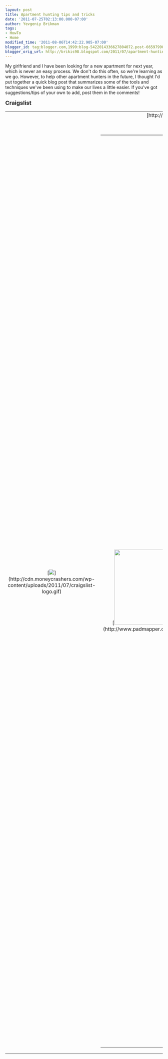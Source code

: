 ```yaml
---
layout: post
title: Apartment hunting tips and tricks
date: '2011-07-25T02:13:00.000-07:00'
author: Yevgeniy Brikman
tags:
- HowTo
- Home
modified_time: '2011-08-06T14:42:22.905-07:00'
blogger_id: tag:blogger.com,1999:blog-5422014336627804072.post-6659799083659628062
blogger_orig_url: http://brikis98.blogspot.com/2011/07/apartment-hunting-tips-and-tricks.html
---
```


My girlfriend and I have been looking for a new apartment for next year, which 
is never an easy process. We don't do this often, so we're learning as we go. 
However, to help other apartment hunters in the future, I thought I'd put 
together a quick blog post that summarizes some of the tools and techniques 
we've been using to make our lives a little easier. If you've got 
suggestions/tips of your own to add, post them in the comments! 

<span style="font-size: large;">**Craigslist** 

<div class="separator" style="clear: both; text-align: center;"><table 
align="center" cellpadding="0" cellspacing="0" class="tr-caption-container" 
style="margin-left: auto; margin-right: auto; text-align: center;"><td 
style="text-align: center;">[<img border="0" 
src="http://cdn.moneycrashers.com/wp-content/uploads/2011/07/craigslist-logo.gif" 
/>](http://cdn.moneycrashers.com/wp-content/uploads/2011/07/craigslist-logo.gif)<td 
class="tr-caption" style="text-align: 
center;">[http://www.craigslist.org](http://www.craigslist.org/) 
This one should not be a secret to anyone. If you're looking for an apartment, 
house, sublet, condo, roomates, or furniture, 
[craigslist](http://www.craigslist.org/) should be your first step. Nothing 
else quite compares in terms of traffic. 

<span style="font-size: large;">**Padmapper** 

<table align="center" cellpadding="0" cellspacing="0" 
class="tr-caption-container" style="margin-left: auto; margin-right: auto; 
text-align: center;"><td style="text-align: center;">[<img border="0" 
height="240" src="http://www.padmapper.com/images/PadLogo.png" width="320" 
/>](http://www.padmapper.com/images/PadLogo.png)<td class="tr-caption" 
style="text-align: 
center;">[http://www.padmapper.com/](http://www.padmapper.com/)Craigslist UI 
not quite doing it for you? Me neither. Padmapper overlays craiglist listings 
- as well as a few other apartment sites - on top of a Google Map, so you have 
a nice, visual interface to help you find your next home. There are also some 
nice filters (price, # bedrooms, photos, etc), visual indications of which 
posts you've already clicked on, and even support for email alerts that match 
your selected view &amp; filters. This has been my go-to site for apartment 
hunting. 

<span style="font-size: large;">**Hotpads** 

<table align="center" cellpadding="0" cellspacing="0" 
class="tr-caption-container" style="margin-left: auto; margin-right: auto; 
text-align: center;"><td style="text-align: center;">[<img border="0" 
height="84" 
src="http://hotpads.com/images/frontpage/new_logo_2_medsmall110height.png" 
width="320" 
/>](http://hotpads.com/images/frontpage/new_logo_2_medsmall110height.png)<td 
class="tr-caption" style="text-align: 
center;">[http://hotpads.com/](http://hotpads.com/) 
Very similar to padmapper, although the listings seem to come from other 
sites. Key differentiator is the ability to overlay more than just apartments 
on the map, including "heatmaps" for population density and rent ratio as well 
as the locations of schools and public transportation. In my limited 
experience with hotpads, it seems to be used by rental agencies far more than 
private landlords. 

<span style="font-size: large;">**MyApartmentMap** 

<table align="center" cellpadding="0" cellspacing="0" 
class="tr-caption-container" style="margin-left: auto; margin-right: auto; 
text-align: center;"><td style="text-align: center;">[<img border="0" 
height="78" src="http://static.myapartmentmap.com/cache/images/logo.jpg" 
width="320" />](http://static.myapartmentmap.com/cache/images/logo.jpg)<td 
class="tr-caption" style="text-align: 
center;">[http://www.myapartmentmap.com/](http://www.myapartmentmap.com/)Very 
similar to the above two sites, although the map view seems crappier ("you 
have too many properties in view, please zoom in") and occasionally flat out 
broken. 

<span style="font-size: large;">**University postings** 

<table align="center" cellpadding="0" cellspacing="0" 
class="tr-caption-container" style="margin-left: auto; margin-right: auto; 
text-align: center;"><td style="text-align: center;">[<img border="0" 
src="http://supost.com/images/site/SUPostLogo.gif?1239766859" 
/>](http://supost.com/images/site/SUPostLogo.gif?1239766859)<td 
class="tr-caption" style="text-align: 
center;">[http://supost.com/](http://supost.com/)If you are near a college 
campus, check with the local housing office to see if there is a bulletin 
board for the university. Stanford, for example, has 
[SUPost](http://supost.com/) which includes a [housing 
section](http://supost.com/search/index/3). 

<span style="font-size: large;">**Email template** 

<div class="separator" style="clear: both; text-align: center;">[<img 
border="0" height="320" 
src="http://www.handylife.com/images/stories/divers/email.jpg" width="297" 
/>](http://www.handylife.com/images/stories/divers/email.jpg) 
If you use the sites listed above, you'll likely end up sending a lot of 
emails. Here are a few simple pieces of advice to keep things organized: 
1. **Put the posting title into the subject**. For example, if you find an 
apartment on craigslist that has the title "2br/1ba in downtown Palo Alto", 
make that the subject of the email. When a new posting comes up in the future, 
you can just scan the subject lines of your sent mail folder to see if you've 
contacted this place before. 
1. **Include a link to the original posting in the email body**. For example, 
write "I saw your post on craigslist 
(http://sfbay.craiglist.org/foo/bar/12345) and was interested". This way, when 
the owner replies - possibly days later - you'll be able to reference the 
original post to help you remember what apartment you're discussing. 
1. **Keep it short and sweet**. This applies to pretty much all emails. 

<span style="font-size: large;">**Checklist** 

<div class="separator" style="clear: both; text-align: center;">[<img 
border="0" height="248" 
src="http://www.tswdj.com/blog/wp-content/uploads/2011/05/checklist.jpg" 
width="320" 
/>](http://www.tswdj.com/blog/wp-content/uploads/2011/05/checklist.jpg) 
I'm a bit [obsessed with 
lists](http://brikis98.blogspot.com/2011/07/obsessed-with-lists-how-i-organize-my.html), 
but this one really matters: bring with you a checklist of all the 
features/information you want the apartment to have. If you're seeing multiple 
apartments, or simply forgetful like I am, you are likely to miss some crucial 
piece of data. What's the security deposit? Is there parking? Where do I do 
laundry? Bring a checklist with you and don't leave the place until you have 
everything filled out. There are 
[many](http://www.stanford.edu/dept/rde/chs/campus/info/checklist.html) 
[sample](http://www.bedbathandbeyond.com/btsSurvFirstApartmentDetail.asp?sarticle=LifeFirstApartmentChecklist1&amp;) 
[lists](http://www.orangehousing.com/orange/checklist.htm) online, so do a 
google search and pick the one that best suits your needs. 

<span style="font-size: large;">**Bring your camera** 

<div class="separator" style="clear: both; text-align: center;">[<img 
border="0" height="293" 
src="http://media.the-digital-picture.com/Images/Review/Canon-EOS-5D-Mark-II-Digital-SLR-Camera.jpg" 
width="320" 
/>](http://media.the-digital-picture.com/Images/Review/Canon-EOS-5D-Mark-II-Digital-SLR-Camera.jpg) 
## 
I'm also a bit obsessed with taking [lots of 
pictures](https://picasaweb.google.com/home?showall=true), but bringing your 
camera when seeing apartments is truly worthwhile. After you see 3 or 4 
apartments in a few days, they'll all start to blend together. Having some 
photographic or even video evidence is your best bet for knowing what's what a 
few days later. 

<span style="font-size: large;">**Credit report, application at the ready** 

<div class="separator" style="clear: both; text-align: center;">[<img 
border="0" height="320" 
src="http://freecreditreporthelp.net/wp-content/uploads/2009/02/report1.jpg" 
width="311" 
/>](http://freecreditreporthelp.net/wp-content/uploads/2009/02/report1.jpg) 


If you're in a competitive market, every second counts. Many applications 
require you to include a credit report, so having yours printed &amp; ready 
can save you some time. You can get your credit report for free, once per 
year, from 
[https://www.annualcreditreport.com](https://www.annualcreditreport.com/). If 
you really want to move things quickly, you can even fill out a "standard" 
application beforehand and hand it to the owner as soon as you find a place 
you like. The "standard" differs per state, so you'll have to do some 
research. In California, for example, many places use the [California 
Apartment Association Application to 
Rent](http://www.karetakers.com/application2.pdf). Remember, one application 
per tenant. 